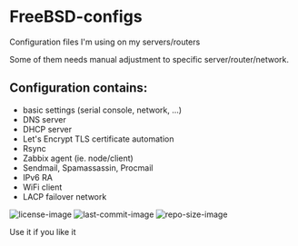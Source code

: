 # FreeBSD-configs
Configuration files I'm using on my servers/routers

Some of them needs manual adjustment to specific server/router/network.

Configuration contains:
---
- basic settings (serial console, network, ...)
- DNS server
- DHCP server
- Let's Encrypt TLS certificate automation
- Rsync
- Zabbix agent (ie. node/client)
- Sendmail, Spamassassin, Procmail
- IPv6 RA
- WiFi client
- LACP failover network


![license-image](https://img.shields.io/github/license/remetremet/FreeBSD-configs?style=plastic)
![last-commit-image](https://img.shields.io/github/last-commit/remetremet/FreeBSD-configs?style=plastic)
![repo-size-image](https://img.shields.io/github/repo-size/remetremet/FreeBSD-configs?style=plastic)

Use it if you like it

